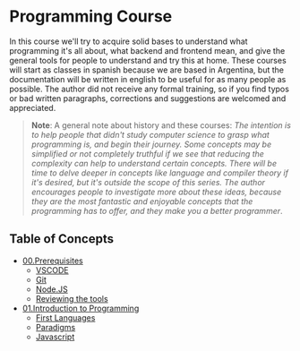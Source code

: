# Programming Course
In this course we'll try to acquire solid bases to understand what programming it's all about, what backend and frontend mean, and give the general tools for people to understand and try this at home. These courses will start as classes in spanish because we are based in Argentina, but the documentation will be written in english to be useful for as many people as possible. The author did not receive any formal training, so if you find typos or bad written paragraphs, corrections and suggestions are welcomed and appreciated.

> **Note**: A general note about history and these courses: _The intention is to help people that didn't study computer science to grasp what programming is, and begin their journey. Some concepts may be simplified or not completely truthful if we see that reducing the complexity can help to understand certain concepts. There will be time to delve deeper in concepts like language and compiler theory if it's desired, but it's outside the scope of this series. The author encourages people to investigate more about these ideas, because they are the most fantastic and enjoyable concepts that the programming has to offer, and they make you a better programmer_.


## Table of Concepts

- [00.Prerequisites](00.prerequisites/readme.md)
    - [VSCODE](00.prerequisites/readme.md#VSCODE)
    - [Git](00.prerequisites/readme.md#Git)
    - [Node.JS](00.prerequisites/readme.md#Node.JS)
    - [Reviewing the tools](00.prerequisites/readme.md#Reviewing%20the%20tools)
- [01.Introduction to Programming](01.introduction-to-programming/readme.md)
    - [First Languages](01.introduction-to-programming/readme.md#First%20Languages)
    - [Paradigms](01.introduction-to-programming/readme.md#Paradigms)
    - [Javascript](01.introduction-to-programming/readme.md#Javascript)
